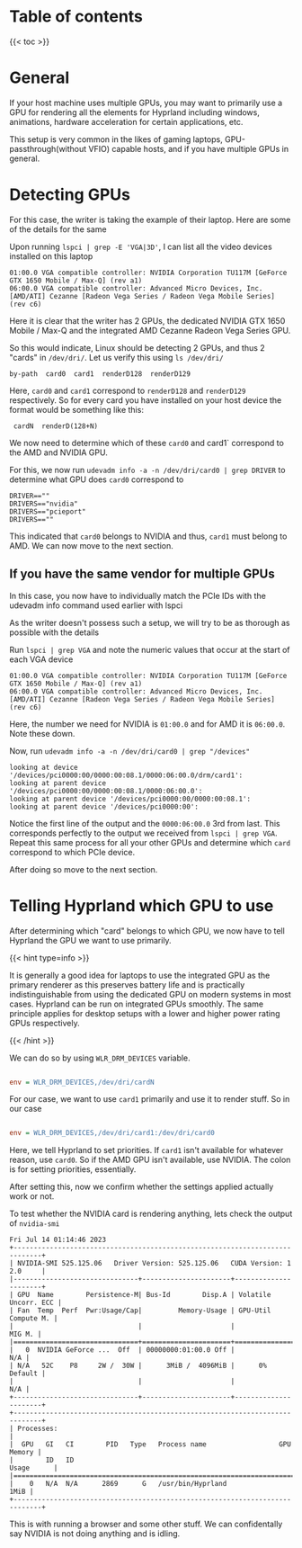 # Table of contents

{{< toc >}}

# General

If your host machine uses multiple GPUs, you may want to primarily use a GPU for rendering all the elements for Hyprland including windows, animations, hardware acceleration for certain applications, etc.

This setup is very common in the likes of gaming laptops, GPU-passthrough(without VFIO) capable hosts, and if you have multiple GPUs in general.

# Detecting GPUs

For this case, the writer is taking the example of their laptop. Here are some of the details for the same

Upon running `lspci | grep -E 'VGA|3D'`, I can list all the video devices installed on this laptop

```
01:00.0 VGA compatible controller: NVIDIA Corporation TU117M [GeForce GTX 1650 Mobile / Max-Q] (rev a1)
06:00.0 VGA compatible controller: Advanced Micro Devices, Inc. [AMD/ATI] Cezanne [Radeon Vega Series / Radeon Vega Mobile Series] (rev c6)
```

Here it is clear that the writer has 2 GPUs, the dedicated NVIDIA GTX 1650 Mobile / Max-Q and the integrated AMD Cezanne Radeon Vega Series GPU.

So this would indicate, Linux should be detecting 2 GPUs, and thus 2 "cards" in `/dev/dri/`. Let us verify this using `ls /dev/dri/`

```
by-path  card0  card1  renderD128  renderD129
```

Here, `card0` and `card1` correspond to `renderD128` and `renderD129` respectively. So for every card you have installed on your host device the format would be something like this:

` cardN  renderD(128+N)`

We now need to determine which of these `card0` and card1` correspond to the AMD and NVIDIA GPU.

For this, we now run `udevadm info -a -n /dev/dri/card0 | grep DRIVER` to determine what GPU does `card0` correspond to

```
DRIVER==""
DRIVERS=="nvidia"
DRIVERS=="pcieport"
DRIVERS==""
```

This indicated that `card0` belongs to NVIDIA and thus, `card1` must belong to AMD. We can now move to the next section.

## If you have the same vendor for multiple GPUs

In this case, you now have to individually match the PCIe IDs with the udevadm info command used earlier with lspci

As the writer doesn't possess such a setup, we will try to be as thorough as possible with the details

Run `lspci | grep VGA` and note the numeric values that occur at the start of each VGA device

```
01:00.0 VGA compatible controller: NVIDIA Corporation TU117M [GeForce GTX 1650 Mobile / Max-Q] (rev a1)
06:00.0 VGA compatible controller: Advanced Micro Devices, Inc. [AMD/ATI] Cezanne [Radeon Vega Series / Radeon Vega Mobile Series] (rev c6)
```

Here, the number we need for NVIDIA is `01:00.0` and for AMD it is `06:00.0`. Note these down.

Now, run `udevadm info -a -n /dev/dri/card0 | grep "/devices"`

```
looking at device '/devices/pci0000:00/0000:00:08.1/0000:06:00.0/drm/card1':
looking at parent device '/devices/pci0000:00/0000:00:08.1/0000:06:00.0':
looking at parent device '/devices/pci0000:00/0000:00:08.1':
looking at parent device '/devices/pci0000:00':
```

Notice the first line of the output and the `0000:06:00.0` 3rd from last. This corresponds perfectly to the output we received from `lspci | grep VGA`. Repeat this same process for all your other GPUs and determine which `card` correspond to which PCIe device.

After doing so move to the next section.

# Telling Hyprland which GPU to use

After determining which "card" belongs to which GPU, we now have to tell Hyprland the GPU we want to use primarily.

{{< hint type=info >}}

It is generally a good idea for laptops to use the integrated GPU as the primary renderer as this preserves battery life and is practically indistinguishable from using the dedicated GPU on modern systems in most cases. Hyprland can be run on integrated GPUs smoothly. The same principle applies for desktop setups with a lower and higher power rating GPUs respectively.

{{< /hint >}}

We can do so by using `WLR_DRM_DEVICES` variable.

```ini

env = WLR_DRM_DEVICES,/dev/dri/cardN

```

For our case, we want to use `card1` primarily and use it to render stuff. So in our case

```ini

env = WLR_DRM_DEVICES,/dev/dri/card1:/dev/dri/card0

```

Here, we tell Hyprland to set priorities. If `card1` isn't available for whatever reason, use `card0`. So if the AMD GPU isn't available, use NVIDIA. The colon is for setting priorities, essentially.

After setting this, now we confirm whether the settings applied actually work or not.

To test whether the NVIDIA card is rendering anything, lets check the output of `nvidia-smi`

```
Fri Jul 14 01:14:46 2023       
+-----------------------------------------------------------------------------+
| NVIDIA-SMI 525.125.06   Driver Version: 525.125.06   CUDA Version: 1
2.0     |
|-------------------------------+----------------------+----------------------+
| GPU  Name        Persistence-M| Bus-Id        Disp.A | Volatile Uncorr. ECC |
| Fan  Temp  Perf  Pwr:Usage/Cap|         Memory-Usage | GPU-Util  Compute M. |
|                               |                      |               MIG M. |
|===============================+======================+======================|
|   0  NVIDIA GeForce ...  Off  | 00000000:01:00.0 Off |                  N/A |
| N/A   52C    P8     2W /  30W |      3MiB /  4096MiB |      0%      Default |
|                               |                      |                  N/A |
+-------------------------------+----------------------+----------------------+
+-----------------------------------------------------------------------------+
| Processes:                                                                  |
|  GPU   GI   CI        PID   Type   Process name                  GPU Memory |
|        ID   ID                                                   Usage      |
|=============================================================================|
|    0   N/A  N/A      2869      G   /usr/bin/Hyprland                   1MiB |     
+-----------------------------------------------------------------------------+
```

This is with running a browser and some other stuff. We can confidentally say NVIDIA is not doing anything and is idling.


